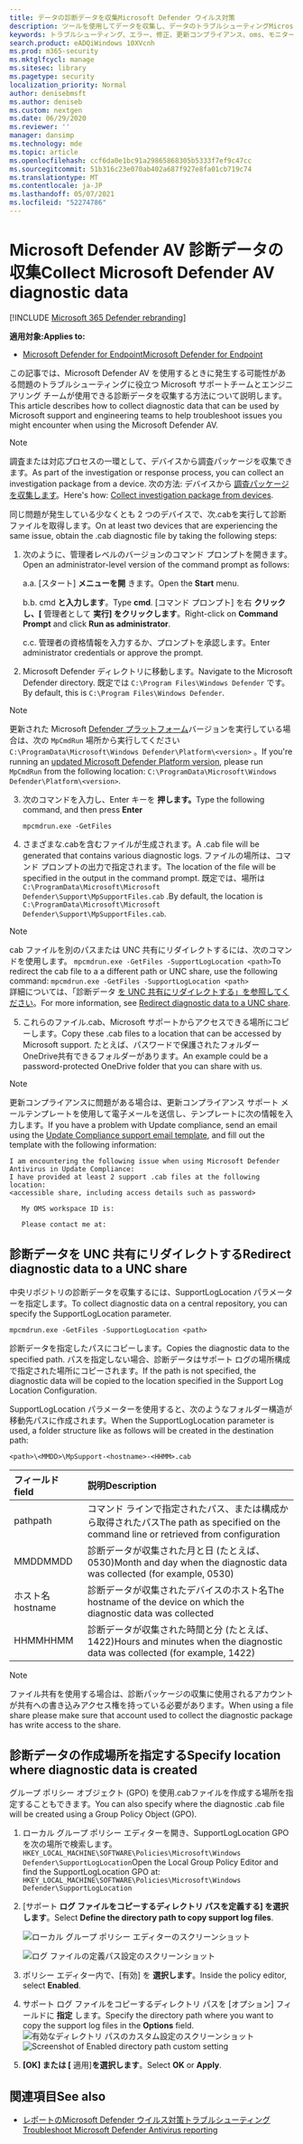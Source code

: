```yaml
---
title: データの診断データを収集Microsoft Defender ウイルス対策
description: ツールを使用してデータを収集し、データのトラブルシューティングMicrosoft Defender ウイルス対策
keywords: トラブルシューティング、エラー、修正、更新コンプライアンス、oms、モニター、レポート、Microsoft Defender av、グループ ポリシー オブジェクト、設定、診断データ
search.product: eADQiWindows 10XVcnh
ms.prod: m365-security
ms.mktglfcycl: manage
ms.sitesec: library
ms.pagetype: security
localization_priority: Normal
author: denisebmsft
ms.author: deniseb
ms.custom: nextgen
ms.date: 06/29/2020
ms.reviewer: ''
manager: dansimp
ms.technology: mde
ms.topic: article
ms.openlocfilehash: ccf6da0e1bc91a29865868305b5333f7ef9c47cc
ms.sourcegitcommit: 51b316c23e070ab402a687f927e8fa01cb719c74
ms.translationtype: MT
ms.contentlocale: ja-JP
ms.lasthandoff: 05/07/2021
ms.locfileid: "52274786"
---
```

# <a name="collect-microsoft-defender-av-diagnostic-data"></a><span data-ttu-id="cdcff-104">Microsoft Defender AV 診断データの収集</span><span class="sxs-lookup"><span data-stu-id="cdcff-104">Collect Microsoft Defender AV diagnostic data</span></span>

[!INCLUDE [Microsoft 365 Defender rebranding](../../includes/microsoft-defender.md)]


<span data-ttu-id="cdcff-105">**適用対象:**</span><span class="sxs-lookup"><span data-stu-id="cdcff-105">**Applies to:**</span></span>

- [<span data-ttu-id="cdcff-106">Microsoft Defender for Endpoint</span><span class="sxs-lookup"><span data-stu-id="cdcff-106">Microsoft Defender for Endpoint</span></span>](/microsoft-365/security/defender-endpoint/)

<span data-ttu-id="cdcff-107">この記事では、Microsoft Defender AV を使用するときに発生する可能性がある問題のトラブルシューティングに役立つ Microsoft サポートチームとエンジニアリング チームが使用できる診断データを収集する方法について説明します。</span><span class="sxs-lookup"><span data-stu-id="cdcff-107">This article describes how to collect diagnostic data that can be used by Microsoft support and engineering teams to help troubleshoot issues you might encounter when using the Microsoft Defender AV.</span></span>

> [!NOTE]
> <span data-ttu-id="cdcff-108">調査または対応プロセスの一環として、デバイスから調査パッケージを収集できます。</span><span class="sxs-lookup"><span data-stu-id="cdcff-108">As part of the investigation or response process, you can collect an investigation package from a device.</span></span> <span data-ttu-id="cdcff-109">次の方法: デバイスから [調査パッケージを収集します](/windows/security/threat-protection/microsoft-defender-atp/respond-machine-alerts#collect-investigation-package-from-devices)。</span><span class="sxs-lookup"><span data-stu-id="cdcff-109">Here's how: [Collect investigation package from devices](/windows/security/threat-protection/microsoft-defender-atp/respond-machine-alerts#collect-investigation-package-from-devices).</span></span>

<span data-ttu-id="cdcff-110">同じ問題が発生している少なくとも 2 つのデバイスで、次.cabを実行して診断ファイルを取得します。</span><span class="sxs-lookup"><span data-stu-id="cdcff-110">On at least two devices that are experiencing the same issue, obtain the .cab diagnostic file by taking the following steps:</span></span>

1. <span data-ttu-id="cdcff-111">次のように、管理者レベルのバージョンのコマンド プロンプトを開きます。</span><span class="sxs-lookup"><span data-stu-id="cdcff-111">Open an administrator-level version of the command prompt as follows:</span></span>

    <span data-ttu-id="cdcff-112">a.</span><span class="sxs-lookup"><span data-stu-id="cdcff-112">a.</span></span> <span data-ttu-id="cdcff-113">[スタート] **メニューを開** きます。</span><span class="sxs-lookup"><span data-stu-id="cdcff-113">Open the **Start** menu.</span></span>

    <span data-ttu-id="cdcff-114">b.</span><span class="sxs-lookup"><span data-stu-id="cdcff-114">b.</span></span> <span data-ttu-id="cdcff-115">cmd **と入力します**。</span><span class="sxs-lookup"><span data-stu-id="cdcff-115">Type **cmd**.</span></span> <span data-ttu-id="cdcff-116">[コマンド プロンプト] を右 **クリックし、[** 管理者として **実行] をクリックします**。</span><span class="sxs-lookup"><span data-stu-id="cdcff-116">Right-click on **Command Prompt** and click **Run as administrator**.</span></span>

    <span data-ttu-id="cdcff-117">c.</span><span class="sxs-lookup"><span data-stu-id="cdcff-117">c.</span></span> <span data-ttu-id="cdcff-118">管理者の資格情報を入力するか、プロンプトを承認します。</span><span class="sxs-lookup"><span data-stu-id="cdcff-118">Enter administrator credentials or approve the prompt.</span></span>

2. <span data-ttu-id="cdcff-119">Microsoft Defender ディレクトリに移動します。</span><span class="sxs-lookup"><span data-stu-id="cdcff-119">Navigate to the Microsoft Defender directory.</span></span> <span data-ttu-id="cdcff-120">既定では `C:\Program Files\Windows Defender` です。</span><span class="sxs-lookup"><span data-stu-id="cdcff-120">By default, this is `C:\Program Files\Windows Defender`.</span></span>

> [!NOTE]
> <span data-ttu-id="cdcff-121">更新された Microsoft [Defender プラットフォーム](https://support.microsoft.com/help/4052623/update-for-microsoft-defender-antimalware-platform)バージョンを実行している場合は、次の `MpCmdRun` 場所から実行してください `C:\ProgramData\Microsoft\Windows Defender\Platform\<version>` 。</span><span class="sxs-lookup"><span data-stu-id="cdcff-121">If you're running an [updated Microsoft Defender Platform version](https://support.microsoft.com/help/4052623/update-for-microsoft-defender-antimalware-platform), please run `MpCmdRun` from the following location: `C:\ProgramData\Microsoft\Windows Defender\Platform\<version>`.</span></span>

3. <span data-ttu-id="cdcff-122">次のコマンドを入力し、Enter キーを **押します。**</span><span class="sxs-lookup"><span data-stu-id="cdcff-122">Type the following command, and then press **Enter**</span></span>  

    ```Dos
    mpcmdrun.exe -GetFiles
    ```
  
4. <span data-ttu-id="cdcff-123">さまざまな.cabを含むファイルが生成されます。</span><span class="sxs-lookup"><span data-stu-id="cdcff-123">A .cab file will be generated that contains various diagnostic logs.</span></span> <span data-ttu-id="cdcff-124">ファイルの場所は、コマンド プロンプトの出力で指定されます。</span><span class="sxs-lookup"><span data-stu-id="cdcff-124">The location of the file will be specified in the output in the command prompt.</span></span> <span data-ttu-id="cdcff-125">既定では、場所は `C:\ProgramData\Microsoft\Microsoft Defender\Support\MpSupportFiles.cab` .</span><span class="sxs-lookup"><span data-stu-id="cdcff-125">By default, the location is `C:\ProgramData\Microsoft\Microsoft Defender\Support\MpSupportFiles.cab`.</span></span>

> [!NOTE]
> <span data-ttu-id="cdcff-126">cab ファイルを別のパスまたは UNC 共有にリダイレクトするには、次のコマンドを使用します。 `mpcmdrun.exe -GetFiles -SupportLogLocation <path>`</span><span class="sxs-lookup"><span data-stu-id="cdcff-126">To redirect the cab file to a a different path or UNC share, use the following command: `mpcmdrun.exe -GetFiles -SupportLogLocation <path>`</span></span>  <br/><span data-ttu-id="cdcff-127">詳細については、「診断データ [を UNC 共有にリダイレクトする」を参照してください](#redirect-diagnostic-data-to-a-unc-share)。</span><span class="sxs-lookup"><span data-stu-id="cdcff-127">For more information, see [Redirect diagnostic data to a UNC share](#redirect-diagnostic-data-to-a-unc-share).</span></span>

5. <span data-ttu-id="cdcff-128">これらのファイル.cab、Microsoft サポートからアクセスできる場所にコピーします。</span><span class="sxs-lookup"><span data-stu-id="cdcff-128">Copy these .cab files to a location that can be accessed by Microsoft support.</span></span> <span data-ttu-id="cdcff-129">たとえば、パスワードで保護されたフォルダー OneDrive共有できるフォルダーがあります。</span><span class="sxs-lookup"><span data-stu-id="cdcff-129">An example could be a password-protected OneDrive folder that you can share with us.</span></span>

> [!NOTE]
><span data-ttu-id="cdcff-130">更新コンプライアンスに問題がある場合は、更新コンプライアンス サポート メール<a href="mailto:ucsupport@microsoft.com?subject=WDAV assessment issue&body=I%20am%20encountering%20the%20following%20issue%20when%20using%20Windows%20Defender%20AV%20in%20Update%20Compliance%3a%20%0d%0aI%20have%20provided%20at%20least%202%20support%20.cab%20files%20at%20the%20following%20location%3a%20%3Caccessible%20share%2c%20including%20access%20details%20such%20as%20password%3E%0d%0aMy%20OMS%20workspace%20ID%20is%3a%20%0d%0aPlease%20contact%20me%20at%3a"></a>テンプレートを使用して電子メールを送信し、テンプレートに次の情報を入力します。</span><span class="sxs-lookup"><span data-stu-id="cdcff-130">If you have a problem with Update compliance, send an email using the <a href="mailto:ucsupport@microsoft.com?subject=WDAV assessment issue&body=I%20am%20encountering%20the%20following%20issue%20when%20using%20Windows%20Defender%20AV%20in%20Update%20Compliance%3a%20%0d%0aI%20have%20provided%20at%20least%202%20support%20.cab%20files%20at%20the%20following%20location%3a%20%3Caccessible%20share%2c%20including%20access%20details%20such%20as%20password%3E%0d%0aMy%20OMS%20workspace%20ID%20is%3a%20%0d%0aPlease%20contact%20me%20at%3a">Update Compliance support email template</a>, and fill out the template with the following information:</span></span>
>```
> I am encountering the following issue when using Microsoft Defender Antivirus in Update Compliance:
> I have provided at least 2 support .cab files at the following location:  
> <accessible share, including access details such as password>
>
>    My OMS workspace ID is:
>
>    Please contact me at:

## <a name="redirect-diagnostic-data-to-a-unc-share"></a><span data-ttu-id="cdcff-131">診断データを UNC 共有にリダイレクトする</span><span class="sxs-lookup"><span data-stu-id="cdcff-131">Redirect diagnostic data to a UNC share</span></span>
<span data-ttu-id="cdcff-132">中央リポジトリの診断データを収集するには、SupportLogLocation パラメーターを指定します。</span><span class="sxs-lookup"><span data-stu-id="cdcff-132">To collect diagnostic data on a central repository, you can specify the SupportLogLocation parameter.</span></span>

```Dos
mpcmdrun.exe -GetFiles -SupportLogLocation <path>
```

<span data-ttu-id="cdcff-133">診断データを指定したパスにコピーします。</span><span class="sxs-lookup"><span data-stu-id="cdcff-133">Copies the diagnostic data to the specified path.</span></span> <span data-ttu-id="cdcff-134">パスを指定しない場合、診断データはサポート ログの場所構成で指定された場所にコピーされます。</span><span class="sxs-lookup"><span data-stu-id="cdcff-134">If the path is not specified, the diagnostic data will be copied to the location specified in the Support Log Location Configuration.</span></span>

<span data-ttu-id="cdcff-135">SupportLogLocation パラメーターを使用すると、次のようなフォルダー構造が移動先パスに作成されます。</span><span class="sxs-lookup"><span data-stu-id="cdcff-135">When the SupportLogLocation parameter is used, a folder structure like as follows will be created in the destination path:</span></span>

```Dos
<path>\<MMDD>\MpSupport-<hostname>-<HHMM>.cab
```

| <span data-ttu-id="cdcff-136">フィールド</span><span class="sxs-lookup"><span data-stu-id="cdcff-136">field</span></span>  | <span data-ttu-id="cdcff-137">説明</span><span class="sxs-lookup"><span data-stu-id="cdcff-137">Description</span></span>   |
|:----|:----|
| <span data-ttu-id="cdcff-138">path</span><span class="sxs-lookup"><span data-stu-id="cdcff-138">path</span></span> | <span data-ttu-id="cdcff-139">コマンド ラインで指定されたパス、または構成から取得されたパス</span><span class="sxs-lookup"><span data-stu-id="cdcff-139">The path as specified on the command line or retrieved from configuration</span></span>
| <span data-ttu-id="cdcff-140">MMDD</span><span class="sxs-lookup"><span data-stu-id="cdcff-140">MMDD</span></span> | <span data-ttu-id="cdcff-141">診断データが収集された月と日 (たとえば、0530)</span><span class="sxs-lookup"><span data-stu-id="cdcff-141">Month and day when the diagnostic data was collected (for example, 0530)</span></span>
| <span data-ttu-id="cdcff-142">ホスト名</span><span class="sxs-lookup"><span data-stu-id="cdcff-142">hostname</span></span> | <span data-ttu-id="cdcff-143">診断データが収集されたデバイスのホスト名</span><span class="sxs-lookup"><span data-stu-id="cdcff-143">The hostname of the device on which the diagnostic data was collected</span></span>
| <span data-ttu-id="cdcff-144">HHMM</span><span class="sxs-lookup"><span data-stu-id="cdcff-144">HHMM</span></span> | <span data-ttu-id="cdcff-145">診断データが収集された時間と分 (たとえば、1422)</span><span class="sxs-lookup"><span data-stu-id="cdcff-145">Hours and minutes when the diagnostic data was collected (for example, 1422)</span></span>

> [!NOTE]
> <span data-ttu-id="cdcff-146">ファイル共有を使用する場合は、診断パッケージの収集に使用されるアカウントが共有への書き込みアクセス権を持っている必要があります。</span><span class="sxs-lookup"><span data-stu-id="cdcff-146">When using a file share please make sure that account used to collect the diagnostic package has write access to the share.</span></span>  

## <a name="specify-location-where-diagnostic-data-is-created"></a><span data-ttu-id="cdcff-147">診断データの作成場所を指定する</span><span class="sxs-lookup"><span data-stu-id="cdcff-147">Specify location where diagnostic data is created</span></span>

<span data-ttu-id="cdcff-148">グループ ポリシー オブジェクト (GPO) を使用.cabファイルを作成する場所を指定することもできます。</span><span class="sxs-lookup"><span data-stu-id="cdcff-148">You can also specify where the diagnostic .cab file will be created using a Group Policy Object (GPO).</span></span> 

1. <span data-ttu-id="cdcff-149">ローカル グループ ポリシー エディターを開き、SupportLogLocation GPO を次の場所で検索します。 `HKEY_LOCAL_MACHINE\SOFTWARE\Policies\Microsoft\Windows Defender\SupportLogLocation`</span><span class="sxs-lookup"><span data-stu-id="cdcff-149">Open the Local Group Policy Editor and find the SupportLogLocation GPO at: `HKEY_LOCAL_MACHINE\SOFTWARE\Policies\Microsoft\Windows Defender\SupportLogLocation`</span></span>
   
1. <span data-ttu-id="cdcff-150">[サポート **ログ ファイルをコピーするディレクトリ パスを定義する] を選択します**。</span><span class="sxs-lookup"><span data-stu-id="cdcff-150">Select **Define the directory path to copy support log files**.</span></span>

    ![ローカル グループ ポリシー エディターのスクリーンショット](images/GPO1-SupportLogLocationDefender.png)  
        
     ![ログ ファイルの定義パス設定のスクリーンショット](images/GPO2-SupportLogLocationGPPage.png)  
3. <span data-ttu-id="cdcff-153">ポリシー エディター内で、[有効] を **選択します**。</span><span class="sxs-lookup"><span data-stu-id="cdcff-153">Inside the policy editor, select **Enabled**.</span></span>
       
4. <span data-ttu-id="cdcff-154">サポート ログ ファイルをコピーするディレクトリ パスを [オプション] フィールドに **指定** します。</span><span class="sxs-lookup"><span data-stu-id="cdcff-154">Specify the directory path where you want to copy the support log files in the **Options** field.</span></span>
     <span data-ttu-id="cdcff-155">![有効なディレクトリ パスのカスタム設定のスクリーンショット](images/GPO3-SupportLogLocationGPPageEnabledExample.png)</span><span class="sxs-lookup"><span data-stu-id="cdcff-155">![Screenshot of Enabled directory path custom setting](images/GPO3-SupportLogLocationGPPageEnabledExample.png)</span></span> 
5. <span data-ttu-id="cdcff-156">**[OK] または [** 適用]**を選択します**。</span><span class="sxs-lookup"><span data-stu-id="cdcff-156">Select **OK** or **Apply**.</span></span>

## <a name="see-also"></a><span data-ttu-id="cdcff-157">関連項目</span><span class="sxs-lookup"><span data-stu-id="cdcff-157">See also</span></span>

- [<span data-ttu-id="cdcff-158">レポートのMicrosoft Defender ウイルス対策トラブルシューティング</span><span class="sxs-lookup"><span data-stu-id="cdcff-158">Troubleshoot Microsoft Defender Antivirus reporting</span></span>](troubleshoot-reporting.md)